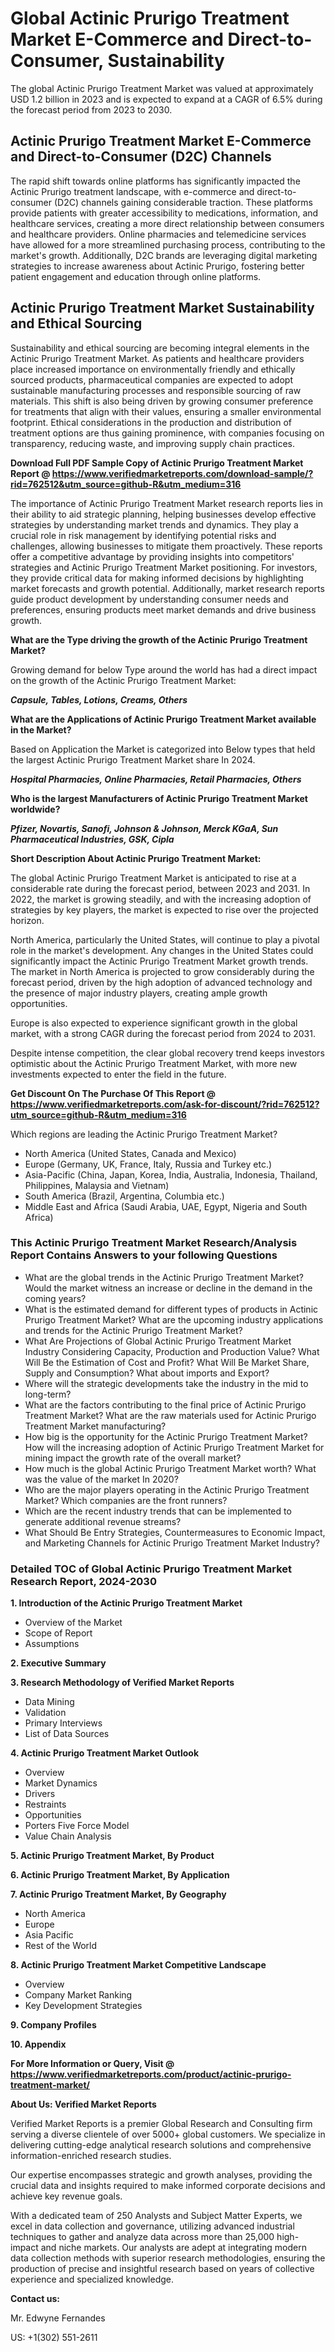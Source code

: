 <h1>Global Actinic Prurigo Treatment Market E-Commerce and Direct-to-Consumer, Sustainability</h1><p class=""><p>The global Actinic Prurigo Treatment Market was valued at approximately USD 1.2 billion in 2023 and is expected to expand at a CAGR of 6.5% during the forecast period from 2023 to 2030.</p><h2>Actinic Prurigo Treatment Market E-Commerce and Direct-to-Consumer (D2C) Channels</h2><p>The rapid shift towards online platforms has significantly impacted the Actinic Prurigo treatment landscape, with e-commerce and direct-to-consumer (D2C) channels gaining considerable traction. These platforms provide patients with greater accessibility to medications, information, and healthcare services, creating a more direct relationship between consumers and healthcare providers. Online pharmacies and telemedicine services have allowed for a more streamlined purchasing process, contributing to the market's growth. Additionally, D2C brands are leveraging digital marketing strategies to increase awareness about Actinic Prurigo, fostering better patient engagement and education through online platforms.</p><h2>Actinic Prurigo Treatment Market Sustainability and Ethical Sourcing</h2><p>Sustainability and ethical sourcing are becoming integral elements in the Actinic Prurigo Treatment Market. As patients and healthcare providers place increased importance on environmentally friendly and ethically sourced products, pharmaceutical companies are expected to adopt sustainable manufacturing processes and responsible sourcing of raw materials. This shift is also being driven by growing consumer preference for treatments that align with their values, ensuring a smaller environmental footprint. Ethical considerations in the production and distribution of treatment options are thus gaining prominence, with companies focusing on transparency, reducing waste, and improving supply chain practices.</p></p><p class=""><strong>Download Full PDF Sample Copy of Actinic Prurigo Treatment Market Report @ <a href="https://www.verifiedmarketreports.com/download-sample/?rid=762512&utm_source=github-R&utm_medium=316" target="_blank">https://www.verifiedmarketreports.com/download-sample/?rid=762512&utm_source=github-R&utm_medium=316</a></strong></p><p>The importance of&nbsp;Actinic Prurigo Treatment Market research reports lies in their ability to aid strategic planning, helping businesses develop effective strategies by understanding market trends and dynamics. They play a crucial role in risk management by identifying potential risks and challenges, allowing businesses to mitigate them proactively. These reports offer a competitive advantage by providing insights into competitors' strategies and Actinic Prurigo Treatment Market positioning. For investors, they provide critical data for making informed decisions by highlighting market forecasts and growth potential. Additionally, market research reports guide product development by understanding consumer needs and preferences, ensuring products meet market demands and drive business growth.</p><p><strong>What are the&nbsp;Type driving the growth of the Actinic Prurigo Treatment Market?</strong></p><p id="" class="">Growing demand for below Type around the world has had a direct impact on the growth of the Actinic Prurigo Treatment Market:</p><p class=""><em><strong>Capsule, Tables, Lotions, Creams, Others</strong></em></p><p class=""><strong>What are the&nbsp;Applications&nbsp;of Actinic Prurigo Treatment Market available in the Market?</strong></p><p id="" class="">Based on Application the Market is categorized into Below types that held the largest Actinic Prurigo Treatment Market share In 2024.</p><p class=""><em><strong>Hospital Pharmacies, Online Pharmacies, Retail Pharmacies, Others</strong></em></p><p class=""><strong>Who is the largest Manufacturers of Actinic Prurigo Treatment Market worldwide?</strong></p><p><em><strong>Pfizer, Novartis, Sanofi, Johnson & Johnson, Merck KGaA, Sun Pharmaceutical Industries, GSK, Cipla</strong></em></p><p id="" class=""><strong>Short Description About Actinic Prurigo Treatment Market:</strong></p><p>The global Actinic Prurigo Treatment Market is anticipated to rise at a considerable rate during the forecast period, between 2023 and 2031. In 2022, the market is growing steadily, and with the increasing adoption of strategies by key players, the market is expected to rise over the projected horizon.</p><p>North America, particularly the United States, will continue to play a pivotal role in the market's development. Any changes in the United States could significantly impact the Actinic Prurigo Treatment Market growth trends. The market in North America is projected to grow considerably during the forecast period, driven by the high adoption of advanced technology and the presence of major industry players, creating ample growth opportunities.</p><p>Europe is also expected to experience significant growth in the global market, with a strong CAGR during the forecast period from 2024 to 2031.</p><p>Despite intense competition, the clear global recovery trend keeps investors optimistic about the Actinic Prurigo Treatment Market, with more new investments expected to enter the field in the future.</p><p id="" class=""><strong>Get Discount On The Purchase Of This Report @ <a href="https://www.verifiedmarketreports.com/ask-for-discount/?rid=762512?utm_source=github-R&utm_medium=316" target="_blank">https://www.verifiedmarketreports.com/ask-for-discount/?rid=762512?utm_source=github-R&utm_medium=316</a></strong></p><p class="">Which regions are leading the Actinic Prurigo Treatment Market?</p><ul><li>North America (United States, Canada and Mexico)</li><li>Europe (Germany, UK, France, Italy, Russia and Turkey etc.)</li><li>Asia-Pacific (China, Japan, Korea, India, Australia, Indonesia, Thailand, Philippines, Malaysia and Vietnam)</li><li>South America (Brazil, Argentina, Columbia etc.)</li><li>Middle East and Africa (Saudi Arabia, UAE, Egypt, Nigeria and South Africa)</li></ul><h3 id="" class="">This Actinic Prurigo Treatment Market Research/Analysis Report Contains Answers to your following Questions</h3><ul><li>What are the global trends in the Actinic Prurigo Treatment Market? Would the market witness an increase or decline in the demand in the coming years?</li><li>What is the estimated demand for different types of products in Actinic Prurigo Treatment Market? What are the upcoming industry applications and trends for the Actinic Prurigo Treatment Market?</li><li>What Are Projections of Global Actinic Prurigo Treatment Market Industry Considering Capacity, Production and Production Value? What Will Be the Estimation of Cost and Profit? What Will Be Market Share, Supply and Consumption? What about imports and Export?</li><li>Where will the strategic developments take the industry in the mid to long-term?</li><li>What are the factors contributing to the final price of Actinic Prurigo Treatment Market? What are the raw materials used for Actinic Prurigo Treatment Market manufacturing?</li><li>How big is the opportunity for the Actinic Prurigo Treatment Market? How will the increasing adoption of Actinic Prurigo Treatment Market for mining impact the growth rate of the overall market?</li><li>How much is the global Actinic Prurigo Treatment Market worth? What was the value of the market In 2020?</li><li>Who are the major players operating in the Actinic Prurigo Treatment Market? Which companies are the front runners?</li><li>Which are the recent industry trends that can be implemented to generate additional revenue streams?</li><li>What Should Be Entry Strategies, Countermeasures to Economic Impact, and Marketing Channels for Actinic Prurigo Treatment Market Industry?</li></ul><h3 id="" class="">Detailed TOC of Global Actinic Prurigo Treatment Market Research Report, 2024-2030</h3><p id="" class=""><strong>1. Introduction of the Actinic Prurigo Treatment Market</strong></p><ul><li>Overview of the Market</li><li>Scope of Report</li><li>Assumptions</li></ul><p id="" class=""><strong>2. Executive Summary</strong></p><p id="" class=""><strong>3. Research Methodology of Verified Market Reports</strong></p><ul><li>Data Mining</li><li>Validation</li><li>Primary Interviews</li><li>List of Data Sources</li></ul><p id="" class=""><strong>4. Actinic Prurigo Treatment Market Outlook</strong></p><ul><li>Overview</li><li>Market Dynamics</li><li>Drivers</li><li>Restraints</li><li>Opportunities</li><li>Porters Five Force Model</li><li>Value Chain Analysis</li></ul><p id="" class=""><strong>5. Actinic Prurigo Treatment Market, By Product</strong></p><p id="" class=""><strong>6. Actinic Prurigo Treatment Market, By Application</strong></p><p id="" class=""><strong>7. Actinic Prurigo Treatment Market, By Geography</strong></p><ul><li>North America</li><li>Europe</li><li>Asia Pacific</li><li>Rest of the World</li></ul><p id="" class=""><strong>8. Actinic Prurigo Treatment Market Competitive Landscape</strong></p><ul><li>Overview</li><li>Company Market Ranking</li><li>Key Development Strategies</li></ul><p id="" class=""><strong>9. Company Profiles</strong></p><p id="" class=""><strong>10. Appendix</strong></p><p id="" class=""><strong>For More Information or Query, Visit @ <a href="https://www.verifiedmarketreports.com/product/actinic-prurigo-treatment-market/" target="_blank">https://www.verifiedmarketreports.com/product/actinic-prurigo-treatment-market/</a></strong></p><p id="" class=""><strong>About Us: Verified Market Reports</strong></p><p id="" class="">Verified Market Reports is a premier Global Research and Consulting firm serving a diverse clientele of over 5000+ global customers. We specialize in delivering cutting-edge analytical research solutions and comprehensive information-enriched research studies.</p><p id="" class="">Our expertise encompasses strategic and growth analyses, providing the crucial data and insights required to make informed corporate decisions and achieve key revenue goals.</p><p id="" class="">With a dedicated team of 250 Analysts and Subject Matter Experts, we excel in data collection and governance, utilizing advanced industrial techniques to gather and analyze data across more than 25,000 high-impact and niche markets. Our analysts are adept at integrating modern data collection methods with superior research methodologies, ensuring the production of precise and insightful research based on years of collective experience and specialized knowledge.</p><p id="" class=""><strong>Contact us:</strong></p><p id="" class="">Mr. Edwyne Fernandes</p><p id="" class="">US: +1(302) 551-2611</p>